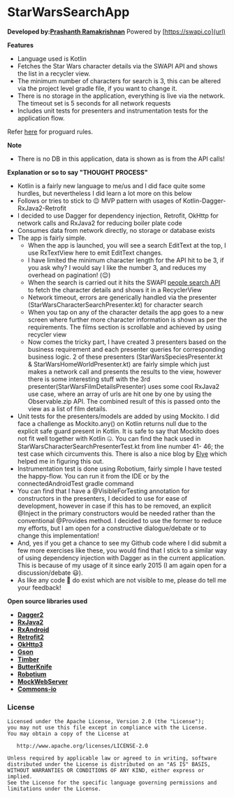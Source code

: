 StarWarsSearchApp
=======

**Developed by:[Prashanth Ramakrishnan](prashanth_r03@yahoo.co.in)**
Powered by [https://swapi.co](url)

**Features**
- Language used is Kotlin
- Fetches the Star Wars character details via the SWAPI API and shows the list in a recycler view.
- The minimum number of characters for search is 3, this can be altered via the project level gradle file, if you want to change it.
- There is no storage in the application, everything is live via the network. The timeout set is 5 seconds for all network requests
- Includes unit tests for presenters and instrumentation tests for the application flow.

Refer [here](https://gist.github.com/jemshit/767ab25a9670eb0083bafa65f8d786bb) for proguard rules.

**Note**
- There is no DB in this application, data is shown as is from the API calls!


**Explanation or so to say "THOUGHT PROCESS"**

- Kotlin is a fairly new language to me/us and I did face quite some hurdles, but nevertheless I did learn a lot more on this below
- Follows or tries to stick to 😉 MVP pattern with usages of Kotlin-Dagger-RxJava2-Retrofit
- I decided to use Dagger for dependency injection, Retrofit, OkHttp for network calls and RxJava2 for reducing boiler plate code
- Consumes data from network directly, no storage or database exists
- The app is fairly simple.
    - When the app is launched, you will see a search EditText at the top, I use RxTextView here to emit EditText changes.
    - I have limited the minimum character length for the API hit to be 3, if you ask why? I would say I like the number 3, and reduces my
    overhead on pagination! (😉)
    - When the search is carried out it hits the SWAPI [people search API](https://swapi.co/documentation#search) to fetch the character details and shows it in a RecyclerView
    - Network timeout, errors are generically handled via the presenter (StarWarsCharacterSearchPresenter.kt) for character search
    - When you tap on any of the character details the app goes to a new screen where further more character information is shown as per the requirements. The films section is
    scrollable and achieved by using recycler view
    - Now comes the tricky part, I have created 3 presenters based on the business requirement and each presenter queries for corresponding business logic.
    2 of these presenters (StarWarsSpeciesPresenter.kt & StarWarsHomeWorldPresenter.kt) are fairly simple which just makes a network call and presents the results to the view, however there is some interesting stuff with
    the 3rd presenter(StarWarsFilmDetailsPresenter) uses some cool RxJava2 use case, where an array of urls are hit one by one by using the Observable.zip API. The combined result 
    of this is passed onto the view as a list of film details.
- Unit tests for the presenters/models are added by using Mockito. I did face a challenge as Mockito.any() on Kotlin returns null due to the
explicit safe guard present in Kotlin. It is safe to say that Mockito does not fit well together with Kotlin 🤐. You can find the hack used in StarWarsCharacterSearchPresenterTest.kt from line number 41- 46; the
test case which circumvents this. There is also a nice blog by [Elye](https://medium.com/@elye.project/befriending-kotlin-and-mockito-1c2e7b0ef791) which helped me in figuring this out.
- Instrumentation test is done using Robotium, fairly simple I have tested the happy-flow. You can run it from the IDE or by the connectedAndroidTest
gradle command
- You can find that I have a @VisibleForTesting annotation for constructors in the presenters, I decided to use for ease of development, however in case 
if this has to be removed, an explicit @Inject in the primary constructors would be needed rather than the conventional @Provides method. I decided to use the
former to reduce my efforts, but I am open for a constructive dialogue/debate or to change this implementation!
- And, yes if you get a chance to see my Github code where I did submit a few more exercises like these, you would find that I stick to a similar
way of using dependency injection with Dagger as in the current application. This is because of my usage of it since early 2015 (I am again open for
a discussion/debate 😃).
- As like any code 🐞 do exist which are not visible to me, please do tell me your feedback! 

**Open source libraries used**

- **[Dagger2](https://github.com/google/dagger)**
- **[RxJava2](https://github.com/ReactiveX/RxJava)**
- **[RxAndroid](https://github.com/ReactiveX/RxAndroid)**
- **[Retrofit2](https://github.com/square/retrofit)**
- **[OkHttp3](https://github.com/square/okhttp)**
- **[Gson](https://github.com/google/gson)**
- **[Timber](https://github.com/JakeWharton/timber)**
- **[ButterKnife](https://github.com/JakeWharton/butterknife)**
- **[Robotium](https://github.com/RobotiumTech/robotium)**
- **[MockWebServer](https://github.com/square/okhttp/tree/master/mockwebserver)**
- **[Commons-io](https://commons.apache.org/proper/commons-io/)**

### License

    Licensed under the Apache License, Version 2.0 (the "License");
    you may not use this file except in compliance with the License.
    You may obtain a copy of the License at

       http://www.apache.org/licenses/LICENSE-2.0

    Unless required by applicable law or agreed to in writing, software
    distributed under the License is distributed on an "AS IS" BASIS,
    WITHOUT WARRANTIES OR CONDITIONS OF ANY KIND, either express or implied.
    See the License for the specific language governing permissions and
    limitations under the License.